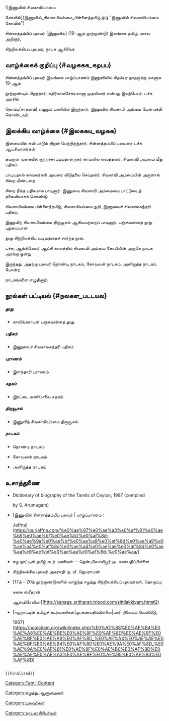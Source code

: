![இணுவில் சிவகாமியம்மை
கோவில்](இணுவில்_சிவகாமியம்மை_பிள்ளைத்தமிழ்.jpg "இணுவில் சிவகாமியம்மை கோவில்")
சின்னத்தம்பிப் புலவர் (இணுவில்) (19-ஆம் நூற்றாண்டு) இலங்கை தமிழ், சைவ அறிஞர்,
சிற்றிலக்கியப் புலவர், நாடக ஆசிரியர்.

## வாழ்க்கைக் குறிப்பு {#வழககக_கறபப}

சின்னத்தம்பிப் புலவர் இலங்கை யாழ்ப்பாணம் இணுவிலில் சிதம்பர நாதருக்கு மகனாக 19-ஆம்
நூற்றாண்டில் பிறந்தார். கதிர்காமசேகரமானா முதலியார் என்பது இயற்பெயர். டச்சு அரசில்
தொம்பு(சாதனம்) எழுதும் பணியில் இருந்தார். இணுவில் சிவகாமி அம்மை மேல் பக்தி கொண்டவர்.

## இலக்கிய வாழ்க்கை {#இலககய_வழகக}

இளமையில் கவி பாடும் திறன் பெற்றிருந்தார். சின்னத்தம்பிப் புலவரை டச்சு ஆட்சியாளர்கள்
தவறான வகையில் குற்றச்சாட்டியதால் நகர் காவலில் வைத்தனர். சிவகாமி அம்மை மீது பதிகம்
பாடியதால் காவலர்கள் அவரை விடுதலை செய்தனர். சிவகாமி அம்மையின் அருளால் சிறை மீண்டதை
சிறை நீக்கு பதிகமாக பாடினார். இணுவை சிவகாமி அம்மையை பாட்டுடைத் தலைவியாகக் கொண்டு
சிவகாமியம்மை பிள்ளைத்தமிழ், சிவகாமியம்மை துதி, இணுவைச் சிவகாமசுந்தரி பதிகம்,
இணுவிற் சிவகாமியம்மை திருவூசல் ஆகியவற்றைப் பாடினார். பஞ்சவன்னத் தூது புதுமையான
தூது சிற்றிலக்கிய வடிவத்தைச் சார்ந்த நூல்.

டச்சு, ஆங்கிலேயர் ஆட்சி காலத்தில் சிவகாமி அம்மை கோயிலின் அருகே நாடக அரங்கு ஒன்று
இருந்தது. அதற்கு புலவர் நொண்டி நாடகம், கோவலன் நாடகம், அனிருத்த நாடகம் போன்ற
நாடகங்களை எழுதினார்.

## நூல்கள் பட்டியல் {#நலகள_படடயல}

##### தூது

-   காலிங்கராயன் பஞ்சவன்னத் தூது

##### பதிகம்

-   இணுவைச் சிவகாமசுந்தரி பதிகம்

##### புராணம்

-   இளந்தாரி புராணம்

##### சதகம்

-   இரட்டை மணிமாலை சதகம்

##### திருவூசல்

-   இணுவிற் சிவகாமியம்மை திருவூசல்

##### நாடகம்

-   நொண்டி நாடகம்
-   கோவலன் நாடகம்
-   அனிருத்த நாடகம்

## உசாத்துணை

-   Dictionary of biography of the Tamils of Ceylon, 1997 (compiled
    by S. Arumugam)
-   [இணுவில் சின்னத்தம்பிப் புலவர் \| யாழ்ப்பாணம் :
    Jaffna](https://ourjaffna.com/%e0%ae%87%e0%ae%a3%e0%af%81%e0%ae%b5%e0%ae%bf%e0%ae%b2%e0%af%8d-%e0%ae%9a%e0%ae%bf%e0%ae%a9%e0%af%8d%e0%ae%a9%e0%ae%a4%e0%af%8d%e0%ae%a4%e0%ae%ae%e0%af%8d%e0%ae%aa%e0%ae%bf%e0%ae%aa%e0%af%8d-%e0%ae%aa/)
-   ஈழ நாட்டின் தமிழ் சுடர் மணிகள் -- தென்புலோலியூர் மு. கணபதிப்பிள்ளை
-   சிற்றிலக்கிய புலவர் அகராதி: ந. வீ. ஜெயராமன்
-   [17ம் - 20ம் நூற்றாண்டுகளில் வாழ்ந்த ஈழத்து சிற்றிலக்கியப் புலவர்கள், தொகுப்பு:
    கனக ஸ்ரீதரன்
    ஆஸ்திரேலியா](http://kanaga_sritharan.tripod.com/sittilakkiyam.htm#2)
-   [ஈழநாட்டின் தமிழ்ச் சுடர்மணிகள்\|மு.கணபதிப்பிள்ளை\|பாரி நிலையம் வெளியீடு,
    1967](https://noolaham.org/wiki/index.php/%E0%AE%88%E0%AE%B4%E0%AE%A8%E0%AE%BE%E0%AE%9F%E0%AF%8D%E0%AE%9F%E0%AE%BF%E0%AE%A9%E0%AF%8D_%E0%AE%A4%E0%AE%AE%E0%AE%BF%E0%AE%B4%E0%AF%8D%E0%AE%9A%E0%AF%8D_%E0%AE%9A%E0%AF%81%E0%AE%9F%E0%AE%B0%E0%AF%8D%E0%AE%AE%E0%AE%A3%E0%AE%BF%E0%AE%95%E0%AE%B3%E0%AF%8D)

```{=mediawiki}
{{Finalised}}
```
[Category:Tamil Content](Category:Tamil_Content "wikilink")
[Category:ஈழத்து ஆளுமைகள்](Category:ஈழத்து_ஆளுமைகள் "wikilink")
[Category:புலவர்கள்](Category:புலவர்கள் "wikilink")
[Category:நாடகாசிரியர்கள்](Category:நாடகாசிரியர்கள் "wikilink")
